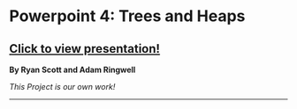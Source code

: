 # Powerpoint 4: Trees and Heaps
## [Click to view presentation!](https://github.com/AsePlayer/Algorithms-and-Data-Structures/blob/main/Slideshow%204%20-%20Trees%20and%20Heaps/Trees%20and%20Heaps.pdf)
**By Ryan Scott and Adam Ringwell**

*This Project is our own work!*

----
